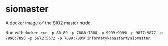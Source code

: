 # siomaster

A docker image of the SIO2 master node.

Run with `docker run -p 80:80 -p 7888:7888 -p 9999:9999 -p 9877:9877 -p 7890:7890 -p 5672:5672 -p 7899:7899 informatykanastart/siomaster`.

